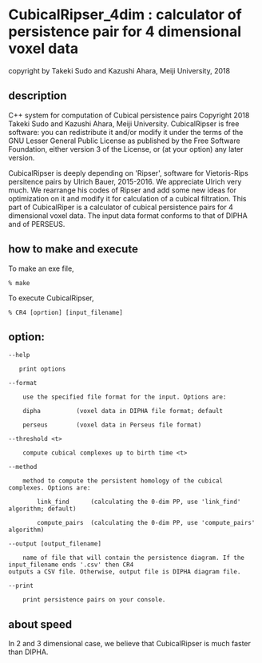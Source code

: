 # CubicalRipser_4dim : calculator of persistence pair for 4 dimensional voxel data

copyright by Takeki Sudo and Kazushi Ahara, Meiji University, 2018

## description
C++ system for computation of Cubical persistence pairs Copyright 2018 Takeki Sudo and Kazushi Ahara, Meiji University. CubicalRipser is free software: you can redistribute it and/or modify it under the terms of the GNU Lesser General Public License as published by the Free Software Foundation, either version 3 of the License, or (at your option) any later version.

CubicalRipser is deeply depending on 'Ripser', software for Vietoris-Rips persitence pairs by Ulrich Bauer, 2015-2016. We appreciate Ulrich very much. We rearrange his codes of Ripser and add some new ideas for optimization on it and modify it for calculation of a cubical filtration. This part of CubicalRiper is a calculator of cubical persistence pairs for 4 dimensional voxel data. The input data format conforms to that of DIPHA and of PERSEUS.

## how to make and execute

To make an exe file, 

    % make

To execute CubicalRipser, 

    % CR4 [oprtion] [input_filename]

## option:

    --help   

       print options

    --format     

        use the specified file format for the input. Options are:
	  
        dipha          (voxel data in DIPHA file format; default
       
        perseus        (voxel data in Perseus file format)

    --threshold <t>  
  
        compute cubical complexes up to birth time <t>
    
    --method 

        method to compute the persistent homology of the cubical complexes. Options are:

            link_find      (calculating the 0-dim PP, use 'link_find' algorithm; default)

            compute_pairs  (calculating the 0-dim PP, use 'compute_pairs' algorithm)

    --output [output_filename] 

        name of file that will contain the persistence diagram. If the input_filename ends '.csv' then CR4 
	outputs a CSV file. Otherwise, output file is DIPHA diagram file.

	--print

        print persistence pairs on your console.

## about speed

In 2 and 3 dimensional case, we believe that CubicalRipser is much faster than DIPHA.


